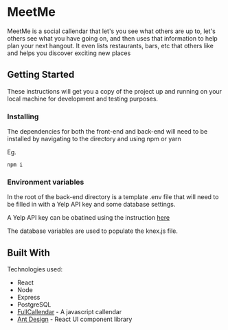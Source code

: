 # MeetMe

MeetMe is a social callendar that let's you see what others are up to, let's others see what you have going on, and then uses that information to help plan your next hangout. It even lists restaurants, bars, etc that others like and helps you discover exciting new places

## Getting Started

These instructions will get you a copy of the project up and running on your local machine for development and testing purposes.

### Installing

The dependencies for both the front-end and back-end will need to be installed by navigating to the directory and using npm or yarn

Eg.

```
npm i
```

### Environment variables

In the root of the back-end directory is a template .env file that will need to be filled in with a Yelp API key and some database settings. 

A Yelp API key can be obatined using the instruction [here](https://www.yelp.ca/developers/documentation/v3/authentication)

The database variables are used to populate the knex.js file.

## Built With

Technologies used:
* React
* Node
* Express
* PostgreSQL
* [FullCallendar](https://fullcalendar.io/) - A javascript callendar
* [Ant Design](hhttps://ant.design/) - React UI component library
